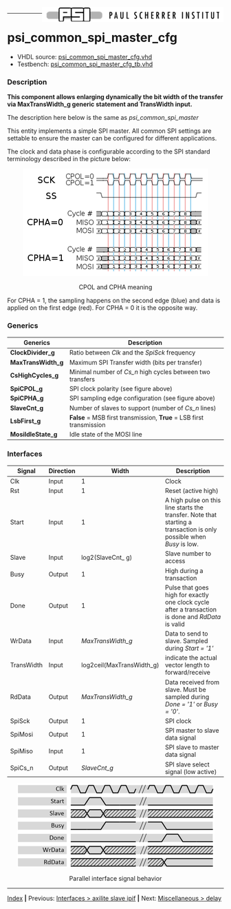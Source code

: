 <img align="right" src="../psi_logo.png">

***
# psi_common_spi_master_cfg

- VHDL source: [psi_common_spi_master_cfg.vhd](../../hdl/psi_common_spi_master_cfg.vhd)
- Testbench: [psi_common_spi_master_cfg_tb.vhd](../../testbench/psi_common_spi_master_tb/psi_common_spi_master_cfg_tb.vhd)

### Description

**This component allows enlarging dynamically the bit width of the transfer via MaxTransWidth_g generic statement and TransWidth input.**

The description here below is the same as *psi_common_spi_master*

This entity implements a simple SPI master. All common SPI settings are
settable to ensure the master can be configured for different
applications.

The clock and data phase is configurable according to the SPI standard
terminology described in the picture below:

<p align="center"><img src="ch10_1_fig23.png"> </p>
<p align="center"> CPOL and CPHA meaning </p>

For CPHA = 1, the sampling happens on the second edge (blue) and data is
applied on the first edge (red). For CPHA = 0 it is the opposite way.



### Generics

Generics            | Description
--------------------|---------------------------------------------------
**ClockDivider\_g** | Ratio between *Clk* and the *SpiSck* frequency
**MaxTransWidth\_g**| Maximum SPI Transfer width (bits per transfer)
**CsHighCycles\_g** | Minimal number of *Cs\_n* high cycles between two transfers
**SpiCPOL\_g**      | SPI clock polarity (see figure above)
**SpiCPHA\_g**      | SPI sampling edge configuration (see figure above)
**SlaveCnt\_g**     | Number of slaves to support (number of *Cs\_n* lines)
**LsbFirst\_g**     | **False** = MSB first transmission, **True** = LSB first transmission
**MosiIdleState\_g**| Idle state of the MOSI line

### Interfaces

Signal           | Direction | Width           | Description     
-----------------|-----------|-----------------|-----------------
 Clk             | Input     | 1               | Clock           
 Rst             | Input     | 1               | Reset (active high)
 Start           | Input     | 1               | A high pulse on this line starts the transfer. Note that starting a transaction is  only possible when *Busy* is low.
 Slave           | Input     | log2(SlaveCnt\_ g) | Slave number to access  
 Busy            | Output    | 1               | High during a transaction     
 Done            | Output    | 1               | Pulse that goes high for exactly one clock cycle after a transaction is done and *RdData* is valid        
 WrData          | Input     | *MaxTransWidth\_g* | Data to send to  slave. Sampled  during *Start = '1'*     
 TransWidth      | Input  	 | log2ceil(MaxTransWidth\_g)   | indicate the actual vector length to forward/receive
 RdData          | Output    | *MaxTransWidth\_g* | Data received from slave. Must be sampled during *Done = '1'* or *Busy = '0'*.          
 SpiSck          | Output    | 1               | SPI clock      
 SpiMosi         | Output    | 1               | SPI master to slave data signal         
 SpiMiso         | Input     | 1               | SPI slave to master data signal          
 SpiCs\_n        | Output    | *SlaveCnt\_g*   | SPI slave select signal (low active)


<p align="center"><img src="ch10_1_fig24.png"> </p>
<p align="center"> Parallel interface signal behavior </p>

***
[Index](../psi_common_index.md) **|** Previous: [Interfaces > axilite slave ipif](./ch10_6_axilite_slave_ipif.md) **|** Next: [Miscellaneous > delay](../ch11_misc/ch11_1_delay.md)
